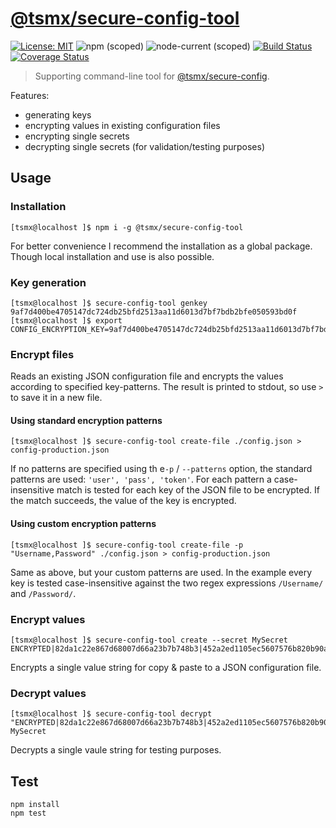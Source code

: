 # [**@tsmx/secure-config-tool**](https://github.com/tsmx/secure-config-tool)

[![License: MIT](https://img.shields.io/badge/License-MIT-blue.svg)](https://opensource.org/licenses/MIT)
![npm (scoped)](https://img.shields.io/npm/v/@tsmx/secure-config-tool)
![node-current (scoped)](https://img.shields.io/node/v/@tsmx/secure-config-tool)
[![Build Status](https://travis-ci.com/tsmx/secure-config-tool.svg?branch=master)](https://travis-ci.org/tsmx/secure-config-tool)
[![Coverage Status](https://coveralls.io/repos/github/tsmx/secure-config-tool/badge.svg?branch=master)](https://coveralls.io/github/tsmx/secure-config-tool?branch=master)

> Supporting command-line tool for [@tsmx/secure-config](https://www.npmjs.com/package/@tsmx/secure-config).

Features:
- generating keys
- encrypting values in existing configuration files 
- encrypting single secrets
- decrypting single secrets (for validation/testing purposes)

## Usage

### Installation

```
[tsmx@localhost ]$ npm i -g @tsmx/secure-config-tool
```

For better convenience I recommend the installation as a global package. Though local installation and use is also possible.

### Key generation

```
[tsmx@localhost ]$ secure-config-tool genkey
9af7d400be4705147dc724db25bfd2513aa11d6013d7bf7bdb2bfe050593bd0f
[tsmx@localhost ]$ export CONFIG_ENCRYPTION_KEY=9af7d400be4705147dc724db25bfd2513aa11d6013d7bf7bdb2bfe050593bd0f
```

### Encrypt files

Reads an existing JSON configuration file and encrypts the values according to specified key-patterns. The result is printed to stdout, so use `>` to save it in a new file.

#### Using standard encryption patterns

```
[tsmx@localhost ]$ secure-config-tool create-file ./config.json > config-production.json
```

If no patterns are specified using th e`-p` / `--patterns` option, the standard patterns are used: `'user', 'pass', 'token'`. For each pattern a case-insensitive match is tested for each key of the JSON file to be encrypted. If the match succeeds, the value of the key is encrypted.

#### Using custom encryption patterns

```
[tsmx@localhost ]$ secure-config-tool create-file -p "Username,Password" ./config.json > config-production.json
```

Same as above, but your custom patterns are used. In the example every key is tested case-insensitive against the two regex expressions `/Username/` and `/Password/`.

### Encrypt values

```
[tsmx@localhost ]$ secure-config-tool create --secret MySecret
ENCRYPTED|82da1c22e867d68007d66a23b7b748b3|452a2ed1105ec5607576b820b90aa49f
```

Encrypts a single value string for copy & paste to a JSON configuration file.

### Decrypt values

```
[tsmx@localhost ]$ secure-config-tool decrypt "ENCRYPTED|82da1c22e867d68007d66a23b7b748b3|452a2ed1105ec5607576b820b90aa49f"
MySecret
```

Decrypts a single vaule string for testing purposes.

## Test

```
npm install
npm test
```